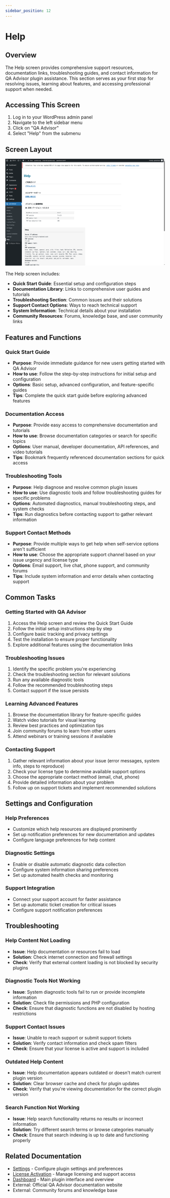 ```yaml
---
sidebar_position: 12
---
```


# Help

## Overview
The Help screen provides comprehensive support resources, documentation links, troubleshooting guides, and contact information for QA Advisor plugin assistance. This section serves as your first stop for resolving issues, learning about features, and accessing professional support when needed.

## Accessing This Screen
1. Log in to your WordPress admin panel
2. Navigate to the left sidebar menu
3. Click on "QA Advisor"
4. Select "Help" from the submenu

## Screen Layout
![Help Overview](./images/screen-help-overview.png)

The Help screen includes:
- **Quick Start Guide**: Essential setup and configuration steps
- **Documentation Library**: Links to comprehensive user guides and tutorials
- **Troubleshooting Section**: Common issues and their solutions
- **Support Contact Options**: Ways to reach technical support
- **System Information**: Technical details about your installation
- **Community Resources**: Forums, knowledge base, and user community links

## Features and Functions

### Quick Start Guide
- **Purpose**: Provide immediate guidance for new users getting started with QA Advisor
- **How to use**: Follow the step-by-step instructions for initial setup and configuration
- **Options**: Basic setup, advanced configuration, and feature-specific guides
- **Tips**: Complete the quick start guide before exploring advanced features

### Documentation Access
- **Purpose**: Provide easy access to comprehensive documentation and tutorials
- **How to use**: Browse documentation categories or search for specific topics
- **Options**: User manual, developer documentation, API references, and video tutorials
- **Tips**: Bookmark frequently referenced documentation sections for quick access

### Troubleshooting Tools
- **Purpose**: Help diagnose and resolve common plugin issues
- **How to use**: Use diagnostic tools and follow troubleshooting guides for specific problems
- **Options**: Automated diagnostics, manual troubleshooting steps, and system checks
- **Tips**: Run diagnostics before contacting support to gather relevant information

### Support Contact Methods
- **Purpose**: Provide multiple ways to get help when self-service options aren't sufficient
- **How to use**: Choose the appropriate support channel based on your issue urgency and license type
- **Options**: Email support, live chat, phone support, and community forums
- **Tips**: Include system information and error details when contacting support

## Common Tasks

### Getting Started with QA Advisor
1. Access the Help screen and review the Quick Start Guide
2. Follow the initial setup instructions step by step
3. Configure basic tracking and privacy settings
4. Test the installation to ensure proper functionality
5. Explore additional features using the documentation links

### Troubleshooting Issues
1. Identify the specific problem you're experiencing
2. Check the troubleshooting section for relevant solutions
3. Run any available diagnostic tools
4. Follow the recommended troubleshooting steps
5. Contact support if the issue persists

### Learning Advanced Features
1. Browse the documentation library for feature-specific guides
2. Watch video tutorials for visual learning
3. Review best practices and optimization tips
4. Join community forums to learn from other users
5. Attend webinars or training sessions if available

### Contacting Support
1. Gather relevant information about your issue (error messages, system info, steps to reproduce)
2. Check your license type to determine available support options
3. Choose the appropriate contact method (email, chat, phone)
4. Provide detailed information about your problem
5. Follow up on support tickets and implement recommended solutions

## Settings and Configuration

### Help Preferences
- Customize which help resources are displayed prominently
- Set up notification preferences for new documentation and updates
- Configure language preferences for help content

### Diagnostic Settings
- Enable or disable automatic diagnostic data collection
- Configure system information sharing preferences
- Set up automated health checks and monitoring

### Support Integration
- Connect your support account for faster assistance
- Set up automatic ticket creation for critical issues
- Configure support notification preferences

## Troubleshooting

### Help Content Not Loading
- **Issue**: Help documentation or resources fail to load
- **Solution**: Check internet connection and firewall settings
- **Check**: Verify that external content loading is not blocked by security plugins

### Diagnostic Tools Not Working
- **Issue**: System diagnostic tools fail to run or provide incomplete information
- **Solution**: Check file permissions and PHP configuration
- **Check**: Ensure that diagnostic functions are not disabled by hosting restrictions

### Support Contact Issues
- **Issue**: Unable to reach support or submit support tickets
- **Solution**: Verify contact information and check spam filters
- **Check**: Ensure that your license is active and support is included

### Outdated Help Content
- **Issue**: Help documentation appears outdated or doesn't match current plugin version
- **Solution**: Clear browser cache and check for plugin updates
- **Check**: Verify that you're viewing documentation for the correct plugin version

### Search Function Not Working
- **Issue**: Help search functionality returns no results or incorrect information
- **Solution**: Try different search terms or browse categories manually
- **Check**: Ensure that search indexing is up to date and functioning properly

## Related Documentation
- [Settings](/docs/user-manual/screens-and-operations/settings) - Configure plugin settings and preferences
- [License Activation](/docs/user-manual/screens-and-operations/license-activation) - Manage licensing and support access
- [Dashboard](/docs/user-manual/screens-and-operations/dashboard) - Main plugin interface and overview
- External: Official QA Advisor documentation website
- External: Community forums and knowledge base
